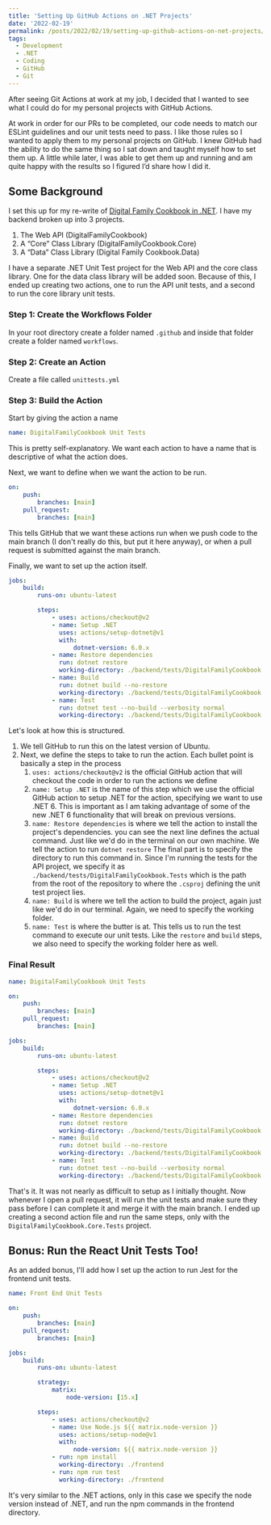```yaml
---
title: 'Setting Up GitHub Actions on .NET Projects'
date: '2022-02-19'
permalink: /posts/2022/02/19/setting-up-github-actions-on-net-projects/index.html
tags:
  - Development
  - .NET
  - Coding
  - GitHub
  - Git
---
```


After seeing Git Actions at work at my job, I decided that I wanted to see what I could do for my personal projects with GitHub Actions.
<!-- excerpt -->

At work in order for our PRs to be completed, our code needs to match our ESLint guidelines and our unit tests need to pass. I like those rules so I wanted to apply them to my personal projects on GitHub. I knew GitHub had the ability to do the same thing so I sat down and taught myself how to set them up. A little while later, I was able to get them up and running and am quite happy with the results so I figured I’d share how I did it.

## Some Background

I set this up for my re-write of <a href="https://github.com/kpwags/digital-family-cookbook" target="_blank" rel="noreferrer">Digital Family Cookbook in .NET</a>. I have my backend broken up into 3 projects.

1. The Web API (DigitalFamilyCookbook)
2. A “Core” Class Library (DigitalFamilyCookbook.Core)
3. A “Data” Class Library (Digital Family Cookbook.Data)

I have a separate .NET Unit Test project for the Web API and the core class library. One for the data class library will be added soon. Because of this, I ended up creating two actions, one to run the API unit tests, and a second to run the core library unit tests.

### Step 1: Create the Workflows Folder

In your root directory create a folder named `.github` and inside that folder create a folder named `workflows`.

### Step 2: Create an Action

Create a file called `unittests.yml`

### Step 3: Build the Action

Start by giving the action a name

```yaml
name: DigitalFamilyCookbook Unit Tests
```

This is pretty self-explanatory. We want each action to have a name that is descriptive of what the action does.

Next, we want to define when we want the action to be run.

```yaml
on:
    push:
        branches: [main]
    pull_request:
        branches: [main]
```

This tells GitHub that we want these actions run when we push code to the main branch (I don't really do this, but put it here anyway), or when a pull request is submitted against the main branch.

Finally, we want to set up the action itself.

```yaml
jobs:
    build:
        runs-on: ubuntu-latest

        steps:
            - uses: actions/checkout@v2
            - name: Setup .NET
              uses: actions/setup-dotnet@v1
              with:
                  dotnet-version: 6.0.x
            - name: Restore dependencies
              run: dotnet restore
              working-directory: ./backend/tests/DigitalFamilyCookbook.Tests
            - name: Build
              run: dotnet build --no-restore
              working-directory: ./backend/tests/DigitalFamilyCookbook.Tests
            - name: Test
              run: dotnet test --no-build --verbosity normal
              working-directory: ./backend/tests/DigitalFamilyCookbook.Tests
```

Let's look at how this is structured.

1. We tell GitHub to run this on the latest version of Ubuntu.
2. Next, we define the steps to take to run the action. Each bullet point is basically a step in the process
    1. `uses: actions/checkout@v2` is the official GitHub action that will checkout the code in order to run the actions we define
    2. `name: Setup .NET` is the name of this step which we use the official GitHub action to setup .NET for the action, specifying we want to use .NET 6. This is important as I am taking advantage of some of the new .NET 6 functionality that will break on previous versions.
    3. `name: Restore dependencies` is where we tell the action to install the project's dependencies. you can see the next line defines the actual command. Just like we'd do in the terminal on our own machine. We tell the action to run `dotnet restore` The final part is to specify the directory to run this command in. Since I'm running the tests for the API project, we specify it as `./backend/tests/DigitalFamilyCookbook.Tests` which is the path from the root of the repository to where the `.csproj` defining the unit test project lies.
    4. `name: Build` is where we tell the action to build the project, again just like we'd do in our terminal. Again, we need to specify the working folder.
    5. `name: Test` is where the butter is at. This tells us to run the test command to execute our unit tests. Like the `restore` and `build` steps, we also need to specify the working folder here as well.

### Final Result

```yaml
name: DigitalFamilyCookbook Unit Tests

on:
    push:
        branches: [main]
    pull_request:
        branches: [main]

jobs:
    build:
        runs-on: ubuntu-latest

        steps:
            - uses: actions/checkout@v2
            - name: Setup .NET
              uses: actions/setup-dotnet@v1
              with:
                  dotnet-version: 6.0.x
            - name: Restore dependencies
              run: dotnet restore
              working-directory: ./backend/tests/DigitalFamilyCookbook.Tests
            - name: Build
              run: dotnet build --no-restore
              working-directory: ./backend/tests/DigitalFamilyCookbook.Tests
            - name: Test
              run: dotnet test --no-build --verbosity normal
              working-directory: ./backend/tests/DigitalFamilyCookbook.Tests
```

That's it. It was not nearly as difficult to setup as I initially thought. Now whenever I open a pull request, it will run the unit tests and make sure they pass before I can complete it and merge it with the main branch. I ended up creating a second action file and run the same steps, only with the `DigitalFamilyCookbook.Core.Tests` project.

## Bonus: Run the React Unit Tests Too!

As an added bonus, I'll add how I set up the action to run Jest for the frontend unit tests.

```yaml
name: Front End Unit Tests

on:
    push:
        branches: [main]
    pull_request:
        branches: [main]

jobs:
    build:
        runs-on: ubuntu-latest

        strategy:
            matrix:
                node-version: [15.x]

        steps:
            - uses: actions/checkout@v2
            - name: Use Node.js ${{ matrix.node-version }}
              uses: actions/setup-node@v1
              with:
                  node-version: ${{ matrix.node-version }}
            - run: npm install
              working-directory: ./frontend
            - run: npm run test
              working-directory: ./frontend
```

It's very similar to the .NET actions, only in this case we specify the node version instead of .NET, and run the npm commands in the frontend directory.
